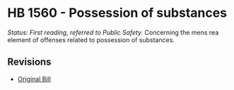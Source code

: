 # HB 1560 - Possession of substances
*Status: First reading, referred to Public Safety.*
Concerning the mens rea element of offenses related to possession of substances.

## Revisions
* [Original Bill](1/)